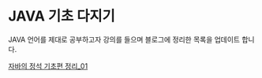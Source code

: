 <h1>JAVA 기초 다지기</h1>
JAVA 언어를 제대로 공부하고자 강의를 들으며 블로그에 정리한 목록을 업데이트 합니다.

[자바의 정석 기초편 정리_01](https://keep-daily-story.tistory.com/14)
